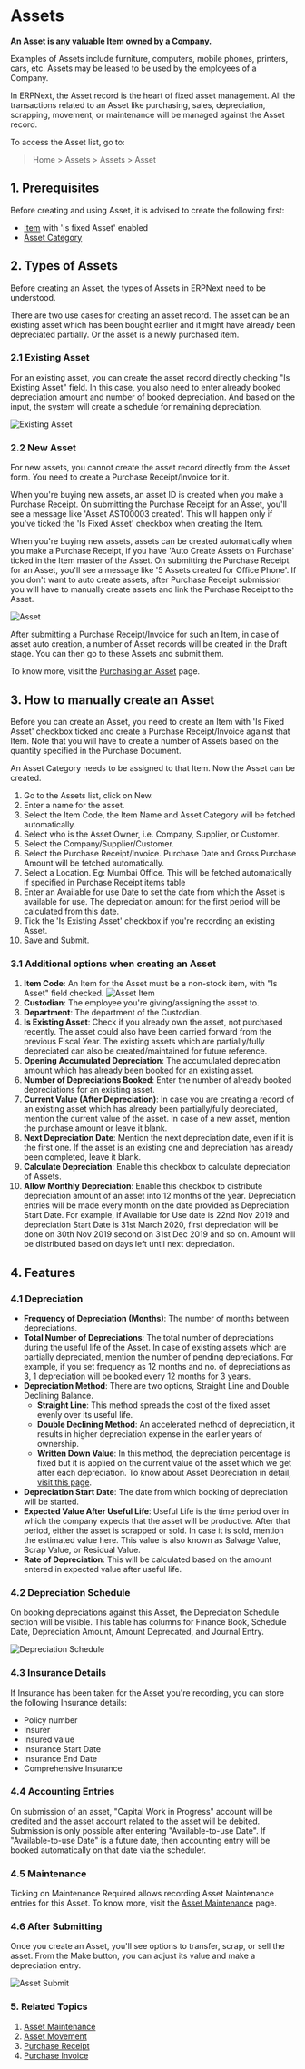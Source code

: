 <!-- add-breadcrumbs -->
# Assets

**An Asset is any valuable Item owned by a Company.**

Examples of Assets include furniture, computers, mobile phones, printers, cars, etc. Assets may be leased to be used by the employees of a Company.

In ERPNext, the Asset record is the heart of fixed asset management. All the transactions related to an Asset like purchasing, sales, depreciation, scrapping, movement, or maintenance will be managed against the Asset record.

To access the Asset list, go to:
> Home > Assets > Assets > Asset

## 1. Prerequisites
Before creating and using Asset, it is advised to create the following first:

* [Item](/docs/v12/user/manual/en/stock/item) with 'Is fixed Asset' enabled
* [Asset Category](/docs/v12/user/manual/en/asset/asset-category)

## 2. Types of Assets
Before creating an Asset, the types of Assets in ERPNext need to be understood.

There are two use cases for creating an asset record. The asset can be an existing asset which has been bought earlier and it might have already been depreciated partially. Or the asset is a newly purchased item.

### 2.1 Existing Asset
For an existing asset, you can create the asset record directly checking "Is Existing Asset" field. In this case, you also need to enter already booked depreciation amount and number of booked depreciation. And based on the input, the system will create a schedule for remaining depreciation.

<img class="screenshot" alt="Existing Asset" src="{{docs_base_url}}/assets/img/asset/existing-asset.png">

### 2.2 New Asset

For new assets, you cannot create the asset record directly from the Asset form. You need to create a Purchase Receipt/Invoice for it.

When you're buying new assets, an asset ID is created when you make a Purchase Receipt. On submitting the Purchase Receipt for an Asset, you'll see a message like 'Asset AST00003 created'. This will happen only if you've ticked the 'Is Fixed Asset' checkbox when creating the Item.

When you're buying new assets, assets can be created automatically when you make a Purchase Receipt, if you have 'Auto Create Assets on Purchase' ticked in the Item master of the Asset. On submitting the Purchase Receipt for an Asset, you'll see a message like '5 Assets created for Office Phone'. If you don't want to auto create assets, after Purchase Receipt submission you will have to manually create assets and link the Purchase Receipt to the Asset.

<img class="screenshot" alt="Asset" src="{{docs_base_url}}/assets/img/asset/asset.png">

After submitting a Purchase Receipt/Invoice for such an Item, in case of asset auto creation, a number of Asset records will be created in the Draft stage. You can then go to these Assets and submit them.

To know more, visit the [Purchasing an Asset](/docs/v12/user/manual/en/asset/purchasing-an-asset) page.

## 3. How to manually create an Asset

Before you can create an Asset, you need to create an Item with 'Is Fixed Asset' checkbox ticked and create a Purchase Receipt/Invoice against that Item. Note that you will have to create a number of Assets based on the quantity specified in the Purchase Document.

An Asset Category needs to be assigned to that Item. Now the Asset can be created.

1. Go to the Assets list, click on New.
1. Enter a name for the asset.
1. Select the Item Code, the Item Name and Asset Category will be fetched automatically.
1. Select who is the Asset Owner, i.e. Company, Supplier, or Customer.
1. Select the Company/Supplier/Customer.
1. Select the Purchase Receipt/Invoice. Purchase Date and Gross Purchase Amount will be fetched automatically.
1. Select a Location. Eg: Mumbai Office. This will be fetched automatically if specified in Purchase Receipt items table
1. Enter an Available for use Date to set the date from which the Asset is available for use. The depreciation amount for the first period will be calculated from this date.
1. Tick the 'Is Existing Asset' checkbox if you're recording an existing Asset.
1. Save and Submit.

### 3.1 Additional options when creating an Asset

1. **Item Code**: An Item for the Asset must be a non-stock item, with "Is Asset" field checked.
    <img class="screenshot" alt="Asset Item" src="{{docs_base_url}}/assets/img/asset/asset-item.png">
1. **Custodian**: The employee you're giving/assigning the asset to.
1. **Department**: The department of the Custodian.
1. **Is Existing Asset**: Check if you already own the asset, not purchased recently. The asset could also have been carried forward from the previous Fiscal Year. The existing assets which are partially/fully depreciated can also be created/maintained for future reference.
1. **Opening Accumulated Depreciation**: The accumulated depreciation amount which has already been booked for an existing asset.
1. **Number of Depreciations Booked**: Enter the number of already booked depreciations for an existing asset.
1. **Current Value (After Depreciation)**: In case you are creating a record of an existing asset which has already been partially/fully depreciated, mention the current value of the asset. In case of a new asset, mention the purchase amount or leave it blank.
1. **Next Depreciation Date**: Mention the next depreciation date, even if it is the first one. If the asset is an existing one and depreciation has already been completed, leave it blank.
1. **Calculate Depreciation**: Enable this checkbox to calculate depreciation of Assets.
1. **Allow Monthly Depreciation**: Enable this checkbox to distribute depreciation amount of an asset into 12 months of the year. Depreciation entries will be made every month on the date provided as Depreciation Start Date. For example, if Available for Use date is 22nd Nov 2019 and depreciation Start Date is 31st March 2020, first depreciation will be done on 30th Nov 2019 second on 31st Dec 2019 and so on. Amount will be distributed based on days left until next depreciation.

## 4. Features

### 4.1 Depreciation

* **Frequency of Depreciation (Months)**: The number of months between depreciations.
* **Total Number of Depreciations**: The total number of depreciations during the useful life of the Asset. In case of existing assets which are partially depreciated, mention the number of pending depreciations. For example, if you set frequency as 12 months and no. of depreciations as 3, 1 depreciation will be booked every 12 months for 3 years.
* **Depreciation Method**: There are two options, Straight Line and Double Declining Balance.
    - **Straight Line**: This method spreads the cost of the fixed asset evenly over its useful life.
    - **Double Declining Method**: An accelerated method of depreciation, it results in higher depreciation expense in the earlier years of ownership.
    - **Written Down Value**: In this method, the depreciation percentage is fixed but it is applied on the current value of the asset which we get after each depreciation.
    To know about Asset Depreciation in detail, [visit this page](/docs/v12/user/manual/en/asset/asset-depreciation).
* **Depreciation Start Date**: The date from which booking of depreciation will be started.
* **Expected Value After Useful Life**: Useful Life is the time period over in which the company expects that the asset will be productive. After that period, either the asset is scrapped or sold. In case it is sold, mention the estimated value here. This value is also known as Salvage Value, Scrap Value, or Residual Value.
* **Rate of Depreciation**: This will be calculated based on the amount entered in expected value after useful life.


### 4.2 Depreciation Schedule

On booking depreciations against this Asset, the Depreciation Schedule section will be visible.
This table has columns for Finance Book, Schedule Date, Depreciation Amount, Amount Deprecated, and Journal Entry.

![Depreciation Schedule](/docs/v12/assets/img/asset/asset-depreciation.png)

### 4.3 Insurance Details
If Insurance has been taken for the Asset you're recording, you can store the following Insurance details:

* Policy number
* Insurer
* Insured value
* Insurance Start Date
* Insurance End Date
* Comprehensive Insurance

### 4.4 Accounting Entries
On submission of an asset, "Capital Work in Progress" account will be credited and the asset account related to the asset will be debited. Submission is only possible after entering "Available-to-use Date". If "Available-to-use Date" is a future date, then accounting entry will be booked automatically on that date via the scheduler.

### 4.5 Maintenance
Ticking on Maintenance Required allows recording Asset Maintenance entries for this Asset. To know more, visit the [Asset Maintenance](/docs/v12/user/manual/en/asset/asset-maintenance) page.

### 4.6 After Submitting
Once you create an Asset, you'll see options to transfer, scrap, or sell the asset. From the Make button, you can adjust its value and make a depreciation entry.

![Asset Submit](/docs/v12/assets/img/asset/asset-submit.png)

### 5. Related Topics
1. [Asset Maintenance](/docs/v12/user/manual/en/asset/asset-maintenance)
1. [Asset Movement](/docs/v12/user/manual/en/asset/asset-movement)
1. [Purchase Receipt](/docs/v12/user/manual/en/stock/purchase-receipt)
1. [Purchase Invoice](/docs/v12/user/manual/en/accounts/purchase-invoice)
